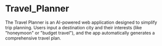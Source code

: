 # Travel_Planner
The Travel Planner is an AI-powered web application designed to simplify trip planning. Users input a destination city and their interests (like "honeymoon" or "budget travel"), and the app automatically generates a comprehensive travel plan.
